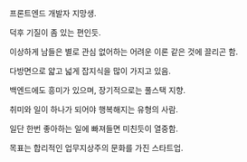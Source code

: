 프론트엔드 개발자 지망생. 

덕후 기질이 좀 있는 편인듯.

이상하게 남들은 별로 관심 없어하는 어려운 이론 같은 것에 끌리곤 함. 

다방면으로 얇고 넓게 잡지식을 많이 가지고 있음.

백엔드에도 흥미가 있으며, 장기적으로는 풀스택 지향. 

취미와 일이 하나가 되어야 행복해지는 유형의 사람. 

일단 한번 좋아하는 일에 빠져들면 미친듯이 열중함. 

목표는 합리적인 업무지상주의 문화를 가진 스타트업.
